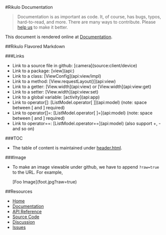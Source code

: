 #Rikulo Documentation

> Documentation is as important as code. It, of course, has bugs, typos, hard-to-read, and more.
> There are many ways to contribute. Please [help us](http://rikulo.org/contribute/) to make it better.

This document is rendered online at [Documentation](http://docs.rikulo.org/rikulo/latest).

##Rikulo Flavored Markdown

###Links

* Link to a source file in github: \[camera](source:client/device)
* Link to a package: \[view](api:)
* Link to a class: \[ViewConfig](api:view/impl)
* Link to a method: \[View.requestLayout()](api:view)
* Link to a getter: \[View.width](api:view) or \[View.width](api:view:get)
* Link to a setter: \[View.width](api:view:set)
* Link to a global variable: \[activity](api:app)
* Link to operator[]: \[ListModel.operator[ ]](api:model) (note: space between [ and ] required)
* Link to operator[]=: \[ListModel.operator[ ]=](api:model) (note: space between [ and ] required)
* Link to operator==: \[ListModel.operator==](api:model) (also support +, - and so on)


###TOC

* The table of content is maintained under [header.html](rikulo-docs/tree/master/docs/_config_/header.html).

###Image

* To make an image viewable under github, we have to append `?raw=true` to the URL. For example,

    \[Foo Image](foot.jpg?raw=true)

##Resources

* [Home](http://rikulo.org)
* [Documentation](http://docs.rikulo.org/rikulo/latest)
* [API Reference](http://api.rikulo.org/rikulo/latest)
* [Source Code](https://github.com/rikulo/rikulo)
* [Discussion](http://stackoverflow.com/questions/tagged/rikulo)
* [Issues](https://github.com/rikulo/rikulo/issues)
